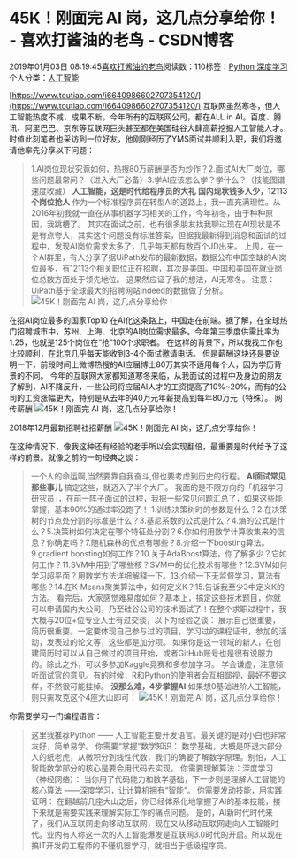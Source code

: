 
# 45K！刚面完 AI 岗，这几点分享给你！ - 喜欢打酱油的老鸟 - CSDN博客


2019年01月03日 08:19:45[喜欢打酱油的老鸟](https://me.csdn.net/weixin_42137700)阅读数：110标签：[Python																](https://so.csdn.net/so/search/s.do?q=Python&t=blog)[深度学习																](https://so.csdn.net/so/search/s.do?q=深度学习&t=blog)[
							](https://so.csdn.net/so/search/s.do?q=Python&t=blog)个人分类：[人工智能																](https://blog.csdn.net/weixin_42137700/article/category/7820233)


[https://www.toutiao.com/i6640986602707354120/](https://www.toutiao.com/i6640986602707354120/)
互联网虽然寒冬，但人工智能热度不减，成果不断。今年所有的互联网公司，都在ALL in AI。百度、腾讯、阿里巴巴、京东等互联网巨头甚至都在美国硅谷大肆高薪挖掘人工智能人才。
时值此刻笔者也采访到一位好友，他刚刚经历了YMS面试并顺利入职，我们将邀请他率先分享以下问题：
> 1.AI岗位现状究竟如何，热搜80万薪酬是否为炒作？2.面试AI大厂岗位，哪些问题最常问？（进入大厂必备）3.学AI应该怎么学？学什么？（技能图谱速度收藏）
**人工智能，这是时代给程序员的大礼**
**国内现状钱多人少，12113个岗位抢人**
作为一个标准程序员在转型AI的道路上，我一直充满理性。从2016年初我就一直在从事机器学习相关的工作，今年初冬，由于种种原因，我跳槽了。
其实在面试之前，也有很多朋友找我聊过现在AI现状是不是有点夸大，其实这个问题没有标准答案，但据我最新得到消息和面试的过程中，发现AI岗位需求太多了，几乎每天都有数百个JD出来。
上周，在一个AI群里，有人分享了据UiPath发布的最新数据，数据公布中国空缺的AI岗位最多，有12113个相关职位正在招聘，其次是美国。中国和美国在就业岗位总数方面处于领先地位。
这果然应证了我的想法，AI无寒冬。
注意：UiPath基于全球最大的招聘网站indeed的数据做了分析。
![45K！刚面完 AI 岗，这几点分享给你！](http://p1.pstatp.com/large/pgc-image/d8bbc153879544a297f25920f6901476)

在招AI岗位最多的国家Top10
在AI化这条路上，中国走在前端。据了解，在全球热门招聘城市中，苏州、上海、北京的AI岗位需求最多。今年第三季度供需比率为1.25，也就是125个岗位在“抢”100个求职者。
在这样的背景下，所以我找工作也比较顺利，在北京几乎每天能收到3-4个面试邀请电话。
但是薪酬这块还是要说明一下，前段时间上微博热搜的AI应届博士80万其实不适用每个人，因为学历背景的不同。
今年的互联网大家都知道寒冬来临，从我面试的过程中及身边的朋友了解到，AI不降反升，一些公司将应届AI人才的工资提高了10%~20%，而有的公司的工资涨幅更大，特别是从去年的40万元年薪提高到每年80万元（特殊）。
网传薪酬
![45K！刚面完 AI 岗，这几点分享给你！](http://p99.pstatp.com/large/pgc-image/8e6f5ac17b12415e8c934652a44dcd7f)

2018年12月最新招聘社招薪酬
![45K！刚面完 AI 岗，这几点分享给你！](http://p99.pstatp.com/large/pgc-image/bab1cf5065c24e54bbe2976c11a4e424)

在这种情况下，像我这种还有经验的老手所以会实现翻倍，最重要是时代给予了这样的前景。就像之前的一句经典之谈：
> 一个人的命运啊,当然要靠自我奋斗,但也要考虑到历史的行程。
**AI面试常见那些事儿**
搞定这些，就迈入了半个大厂。
我面的是不限方向的「机器学习研究员」，在前一阵子面试的过程，我把一些常见问题汇总了，如果这些能掌握，基本90%的通过率没跑了！
> 1.训练决策树时的参数是什么？2.在决策树的节点处分割的标准是什么？3.基尼系数的公式是什么？4.熵的公式是什么？5.决策树如何决定在哪个特征处分割？6.你如何用数学计算收集来的信息？你确定吗？7.随机森林的优点有哪些？8.介绍一下boosting算法。9.gradient boosting如何工作？10.关于AdaBoost算法，你了解多少？它如何工作？11.SVM中用到了哪些核？SVM中的优化技术有哪些？12.SVM如何学习超平面？用数学方法详细解释一下。13.介绍一下无监督学习，算法有哪些？14.在K-Means聚类算法中，如何定义K？15.告诉我至少3中定义K的方法。
看完后，大家感觉难易度如何？基本上，搞定这些技术题目，你就可以申请国内大公司，乃至硅谷公司的技术面试了！在整个求职过程中，我大概与20位+位专业人士有过交谈，以下为经验之谈：
展示自己很重要，简历很重要。一定要体现自己参与过的项目，学习过的课程证书，参加的活动，发表过的论文等，这些都是加分项。
如果你是这一领域的新人，在创建简历时可以从自己做过的项目开始，或者GitHub账号也是很有说服力的。除此之外，可以多参加Kaggle竞赛和多参加学习。
学会谦虚，注意倾听面试官的意见。有的时候，R和Python的使用者会互相鄙视，最好不要这样，不然很可能挂掉。
**没那么难，4步掌握AI**
如果想0基础进阶人工智能，则只需攻克这个4座大山即可：
![45K！刚面完 AI 岗，这几点分享给你！](http://p99.pstatp.com/large/pgc-image/a69d8bdf8fbb4659b1bf5bbe42f6443b)

你需要学习一门编程语言：
> 这里我推荐Python —— 人工智能主要开发语言。最关键的是对小白也非常友好，简单易学。
你需要“掌握“数学知识：
> 数学基础，大概是吓退大部分人的纸老虎，从微积分到线性代数，我们的确要了解数学原理。别怕，人工智能数学部分的核心是要会用代码去实现。
你需要理解算法：深度学习（神经网络）：
> 当你用了代码能力和数学基础，下一步则是理解人工智能的核心算法 ——深度学习，让计算机拥有“智能”。
你需要发动技能，用实践证明：
> 在翻越前几座大山之后，你已经体系化地掌握了AI的基本技能，接下来就是需要实践来理解实际工作的痛点问题。
是的，AI新时代时代来了，我们从互联网走向移动互联网，现在又从移动互联网走向人工智能时代。业内有人称这一次的人工智能爆发是互联网3.0时代的开启。所以现在搞IT开发的工程师的不懂机器学习，就相当于低级程序员。

